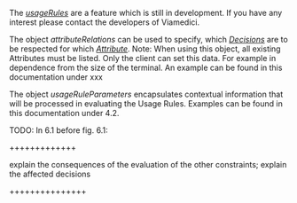 The [*usageRules*](/glossary/#usage-rule) are a feature which is still in development. If you have any interest please contact the developers of Viamedici.

The object *attributeRelations* can be used to specify, which [*Decisions*](/glossary/#decision) are to be
respected for which [*Attribute*](/glossary/#attribute).
Note: When using this object, all existing Attributes must be listed.
Only the client can set this data. For example in dependence from the size of the terminal.
An example can be found in this documentation under xxx

The object *usageRuleParameters* encapsulates contextual information that will be processed in evaluating
the Usage Rules. Examples can be found in this documentation under 4.2.

TODO:
In 6.1 before fig. 6.1:

+++++++++++++

explain the consequences of the evaluation of the other constraints;
explain the affected decisions

+++++++++++++++



